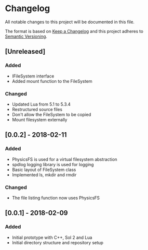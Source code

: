 # Changelog

All notable changes to this project will be documented in this file.

The format is based on [Keep a Changelog](http://keepachangelog.com/en/1.0.0/)
and this project adheres to [Semantic Versioning](http://semver.org/spec/v2.0.0.html).

## [Unreleased]

### Added

* IFileSystem interface
* Added mount function to the FileSystem

### Changed

* Updated Lua from 5.1 to 5.3.4
* Restructured source files
* Don't allow the FileSystem to be copied
* Mount filesystem externally

## [0.0.2] - 2018-02-11

### Added

* PhysicsFS is used for a virtual filesystem abstraction
* spdlog logging library is used for logging
* Basic layout of FileSystem class
* Implemented ls, mkdir and rmdir

### Changed

* The file listing function now uses PhysicsFS

## [0.0.1] - 2018-02-09

### Added

* Initial prototype with C++, Sol 2 and Lua
* Initial directory structure and repository setup
